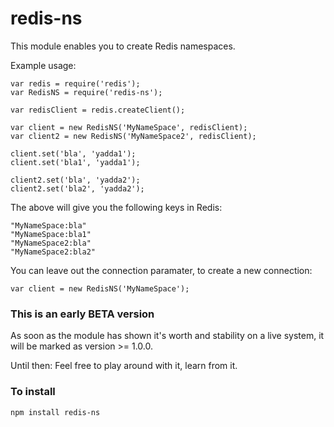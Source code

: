 # redis-ns

This module enables you to create Redis namespaces.

Example usage:

	var redis = require('redis');
	var RedisNS = require('redis-ns');

	var redisClient = redis.createClient();

	var client = new RedisNS('MyNameSpace', redisClient);
	var client2 = new RedisNS('MyNameSpace2', redisClient);

	client.set('bla', 'yadda1');
	client.set('bla1', 'yadda1');

	client2.set('bla', 'yadda2');
	client2.set('bla2', 'yadda2');

The above will give you the following keys in Redis:

	"MyNameSpace:bla"
	"MyNameSpace:bla1"
	"MyNameSpace2:bla"
	"MyNameSpace2:bla2"

You can leave out the connection paramater, to create a new connection:

	var client = new RedisNS('MyNameSpace');


### This is an early BETA version

As soon as the module has shown it's worth and stability on a live system, it will be marked as version >= 1.0.0.

Until then: Feel free to play around with it, learn from it.

### To install

	npm install redis-ns

